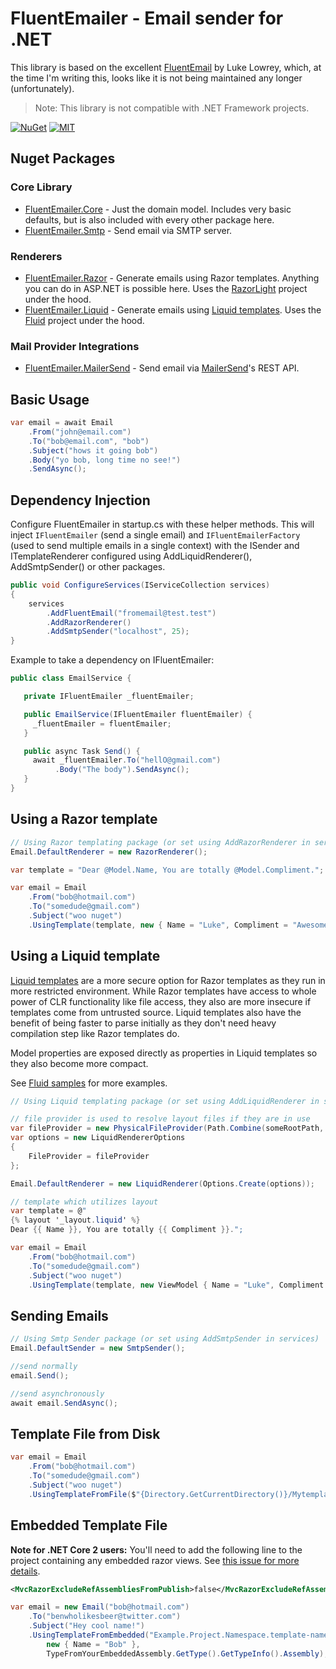 # FluentEmailer - Email sender for .NET
This library is based on the excellent [FluentEmail](https://github.com/lukencode/FluentEmail) by Luke Lowrey, which, at the time I'm writing this, looks like it is not being maintained any longer (unfortunately).

> Note: This library is not compatible with .NET Framework projects.


[![NuGet](https://img.shields.io/nuget/v/FluentEmailer.Core.svg)](https://nuget.org/packages/FluentEmailer.Core)
[![MIT](https://img.shields.io/github/license/marcoatribeiro/FluentEmailer)](https://github.com/marcoatribeiro/FluentEmailer/LICENSE)

## Nuget Packages

### Core Library

* [FluentEmailer.Core](src/FluentEmailer.Core) - Just the domain model. Includes very basic defaults, but is also included with every other package here.
* [FluentEmailer.Smtp](src/Senders/FluentEmailer.Smtp) - Send email via SMTP server.

### Renderers

* [FluentEmailer.Razor](src/Renderers/FluentEmailer.Razor) - Generate emails using Razor templates. Anything you can do in ASP.NET is possible here. Uses the [RazorLight](https://github.com/toddams/RazorLight) project under the hood. 
* [FluentEmailer.Liquid](src/Renderers/FluentEmailer.Liquid) - Generate emails using [Liquid templates](https://shopify.github.io/liquid/). Uses the [Fluid](https://github.com/sebastienros/fluid) project under the hood. 

### Mail Provider Integrations

* [FluentEmailer.MailerSend](src/Senders/FluentEmailer.MailerSend) - Send email via [MailerSend](https://www.mailersend.com/)'s REST API.


## Basic Usage
```csharp
var email = await Email
    .From("john@email.com")
    .To("bob@email.com", "bob")
    .Subject("hows it going bob")
    .Body("yo bob, long time no see!")
    .SendAsync();
```


## Dependency Injection

Configure FluentEmailer in startup.cs with these helper methods. This will inject `IFluentEmailer` (send a single email) and `IFluentEmailerFactory` (used to send multiple emails in a single context) with the 
ISender and ITemplateRenderer configured using AddLiquidRenderer(), AddSmtpSender() or other packages.

```csharp
public void ConfigureServices(IServiceCollection services)
{
    services
        .AddFluentEmail("fromemail@test.test")
        .AddRazorRenderer()
        .AddSmtpSender("localhost", 25);
}
```
Example to take a dependency on IFluentEmailer:

```c#
public class EmailService {

   private IFluentEmailer _fluentEmailer;

   public EmailService(IFluentEmailer fluentEmailer) {
     _fluentEmailer = fluentEmailer;
   }

   public async Task Send() {
     await _fluentEmailer.To("hellO@gmail.com")
          .Body("The body").SendAsync();
   }
}
```


## Using a Razor template

```csharp
// Using Razor templating package (or set using AddRazorRenderer in services)
Email.DefaultRenderer = new RazorRenderer();

var template = "Dear @Model.Name, You are totally @Model.Compliment.";

var email = Email
    .From("bob@hotmail.com")
    .To("somedude@gmail.com")
    .Subject("woo nuget")
    .UsingTemplate(template, new { Name = "Luke", Compliment = "Awesome" });
```


## Using a Liquid template

[Liquid templates](https://shopify.github.io/liquid/) are a more secure option for Razor templates as they run in more restricted environment.
While Razor templates have access to whole power of CLR functionality like file access, they also
are more insecure if templates come from untrusted source. Liquid templates also have the benefit of being faster
to parse initially as they don't need heavy compilation step like Razor templates do.

Model properties are exposed directly as properties in Liquid templates so they also become more compact.

See [Fluid samples](https://github.com/sebastienros/fluid) for more examples.

```csharp
// Using Liquid templating package (or set using AddLiquidRenderer in services)

// file provider is used to resolve layout files if they are in use
var fileProvider = new PhysicalFileProvider(Path.Combine(someRootPath, "EmailTemplates"));
var options = new LiquidRendererOptions
{
    FileProvider = fileProvider
};

Email.DefaultRenderer = new LiquidRenderer(Options.Create(options));

// template which utilizes layout
var template = @"
{% layout '_layout.liquid' %}
Dear {{ Name }}, You are totally {{ Compliment }}.";

var email = Email
    .From("bob@hotmail.com")
    .To("somedude@gmail.com")
    .Subject("woo nuget")
    .UsingTemplate(template, new ViewModel { Name = "Luke", Compliment = "Awesome" });
```

## Sending Emails

```csharp
// Using Smtp Sender package (or set using AddSmtpSender in services)
Email.DefaultSender = new SmtpSender();

//send normally
email.Send();

//send asynchronously
await email.SendAsync();
```

## Template File from Disk

```csharp
var email = Email
    .From("bob@hotmail.com")
    .To("somedude@gmail.com")
    .Subject("woo nuget")
    .UsingTemplateFromFile($"{Directory.GetCurrentDirectory()}/Mytemplate.cshtml", new { Name = "Rad Dude" });
```

## Embedded Template File

**Note for .NET Core 2 users:** You'll need to add the following line to the project containing any embedded razor views. See [this issue for more details](https://github.com/aspnet/Mvc/issues/6021).

```xml
<MvcRazorExcludeRefAssembliesFromPublish>false</MvcRazorExcludeRefAssembliesFromPublish>
```

```csharp
var email = new Email("bob@hotmail.com")
	.To("benwholikesbeer@twitter.com")
	.Subject("Hey cool name!")
	.UsingTemplateFromEmbedded("Example.Project.Namespace.template-name.cshtml", 
		new { Name = "Bob" }, 
		TypeFromYourEmbeddedAssembly.GetType().GetTypeInfo().Assembly);
```

